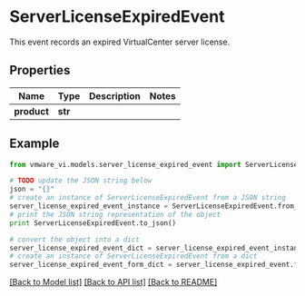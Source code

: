 # ServerLicenseExpiredEvent

This event records an expired VirtualCenter server license. 

## Properties
Name | Type | Description | Notes
------------ | ------------- | ------------- | -------------
**product** | **str** |  | 

## Example

```python
from vmware_vi.models.server_license_expired_event import ServerLicenseExpiredEvent

# TODO update the JSON string below
json = "{}"
# create an instance of ServerLicenseExpiredEvent from a JSON string
server_license_expired_event_instance = ServerLicenseExpiredEvent.from_json(json)
# print the JSON string representation of the object
print ServerLicenseExpiredEvent.to_json()

# convert the object into a dict
server_license_expired_event_dict = server_license_expired_event_instance.to_dict()
# create an instance of ServerLicenseExpiredEvent from a dict
server_license_expired_event_form_dict = server_license_expired_event.from_dict(server_license_expired_event_dict)
```
[[Back to Model list]](../README.md#documentation-for-models) [[Back to API list]](../README.md#documentation-for-api-endpoints) [[Back to README]](../README.md)


